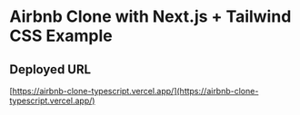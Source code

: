 # Airbnb Clone with Next.js + Tailwind CSS Example

## Deployed URL
[https://airbnb-clone-typescript.vercel.app/](https://airbnb-clone-typescript.vercel.app/)

